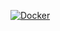 [![Docker](https://github.com/chadsr/ovsc-server/actions/workflows/docker.yml/badge.svg)](https://github.com/chadsr/ovsc-server/actions/workflows/docker.yml)
